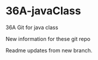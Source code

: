 # 36A-javaClass
36A Git for java class

New information for these git repo

Readme updates from new branch.

